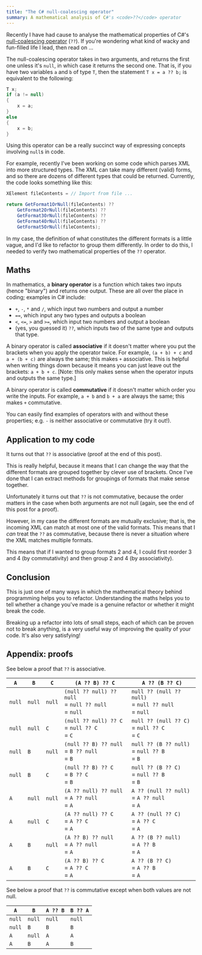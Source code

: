 ```yaml
---
title: "The C# null-coalescing operator"
summary: A mathematical analysis of C#'s <code>??</code> operator
---
```


Recently I have had cause to analyse the mathematical properties of C#'s
[null-coalescing
operator](https://docs.microsoft.com/en-us/dotnet/csharp/language-reference/operators/null-coalescing-operator)
(`??`). If you're wondering what kind of wacky and fun-filled life I lead, then
read on&nbsp;...

The null-coalescing operator takes in two arguments, and returns the first one
unless it's `null`, in which case it returns the second one. That is, if you
have two variables `a` and `b` of type `T`, then the statement `T x = a ?? b;`
is equivalent to the following:

```c#
T x;
if (a != null)
{
    x = a;
}
else
{
    x = b;
}
```

Using this operator can be a really succinct way of expressing concepts
involving `null`s in code.

For example, recently I've been working on some code which parses XML into more
structured types. The XML can take many different (valid) forms, and so there
are dozens of different types that could be returned. Currently, the code looks
something like this:

```c#
XElement fileContents = // Import from file ...

return GetFormat1OrNull(fileContents) ??
    GetFormat2OrNull(fileContents) ??
    GetFormat3OrNull(fileContents) ??
    GetFormat4OrNull(fileContents) ??
    GetFormat5OrNull(fileContents);
```

In my case, the definition of what constitutes the different formats is a little
vague, and I'd like to refactor to group them differently. In order to do this,
I needed to verify two mathematical properties of the `??` operator.

## Maths

In mathematics, a **binary operator** is a function which takes two inputs
(hence "binary") and returns one output. These are all over the place in coding;
examples in C# include:

- `+`, `-`, `*` and `/`, which input two numbers and output a number
- `==`, which input any two types and outputs a boolean
- `<`, `<=`, `>` and `>=`, which input two numbers and output a boolean
- (yes, you guessed it) `??`, which inputs two of the same type and outputs that
  type.

A binary operator is called **associative** if it doesn't matter where you put
the brackets when you apply the operator twice. For example, `(a + b) + c` and
`a + (b + c)` are always the same; this makes `+` associative. This is helpful
when writing things down because it means you can just leave out the brackets:
`a + b + c`. [Note: this only makes sense when the operator inputs and outputs
the same type.]

A binary operator is called **commutative** if it doesn't matter which order you
write the inputs. For example, `a + b` and `b + a` are always the same; this
makes `+` commutative.

You can easily find examples of operators with and without these properties;
e.g. `-` is neither associative or commutative (try it out!).

## Application to my code

It turns out that `??` is associative (proof at the end of this post).

This is really helpful, because it means that I can change the way that the
different formats are grouped together by clever use of brackets. Once I've done
that I can extract methods for groupings of formats that make sense together.

Unfortunately it turns out that `??` is not commutative, because the order
matters in the case when both arguments are not null (again, see the end of this
post for a proof).

However, in my case the different formats are mutually exclusive; that is, the
incoming XML can match at most one of the valid formats. This means that I *can*
treat the `??` as commutative, because there is never a situation where the XML
matches multiple formats.

This means that if I wanted to group formats 2 and 4, I could first reorder 3
and 4 (by commutativity) and then group 2 and 4 (by associativity).

## Conclusion

This is just one of many ways in which the mathematical theory behind
programming helps you to refactor. Understanding the maths helps you to tell
whether a change you've made is a genuine refactor or whether it might break the
code.

Breaking up a refactor into lots of small steps, each of which can be proven not
to break anything, is a very useful way of improving the quality of your code.
It's also very satisfying!

## Appendix: proofs

See below a proof that `??` is associative.

| `A` | `B` | `C` | `(A ?? B) ?? C` | `A ?? (B ?? C)` |
|---|---|---|---|---|
|`null`|`null`|`null`|`(null ?? null) ?? null`<br/>= `null ?? null`<br/>= `null`|`null ?? (null ?? null)`<br/>= `null ?? null`<br/>= `null`|
|`null`|`null`|`C`|`(null ?? null) ?? C`<br/>= `null ?? C`<br/>= `C`|`null ?? (null ?? C)`<br/>= `null ?? C`<br/>= `C`|
|`null`|`B`|`null`|`(null ?? B) ?? null`<br/>= `B ?? null`<br/>= `B`|`null ?? (B ?? null)`<br/>= `null ?? B`<br/>= `B`|
|`null`|`B`|`C`|`(null ?? B) ?? C`<br/>= `B ?? C`<br/>= `B`|`null ?? (B ?? C)`<br/>= `null ?? B`<br/>= `B`|
|`A`|`null`|`null`|`(A ?? null) ?? null`<br/>= `A ?? null`<br/>= `A`|`A ?? (null ?? null)`<br/>= `A ?? null`<br/>= `A`|
|`A`|`null`|`C`|`(A ?? null) ?? C`<br/>= `A ?? C`<br/>= `A`|`A ?? (null ?? C)`<br/>= `A ?? C`<br/>= `A`|
|`A`|`B`|`null`|`(A ?? B) ?? null`<br/>= `A ?? null`<br/>= `A`|`A ?? (B ?? null)`<br/>= `A ?? B`<br/>= `A`|
|`A`|`B`|`C`|`(A ?? B) ?? C`<br/>= `A ?? C`<br/>= `A`|`A ?? (B ?? C)`<br/>= `A ?? B`<br/>= `A`|

See below a proof that `??` is commutative except when both values are not null.

| `A` | `B` | `A ?? B` | `B ?? A` |
|---|---|---|---|
| `null` | `null`| `null` | `null` |
| `null` | `B`| `B` | `B` |
| `A` | `null`| `A` | `A` |
| `A` | `B`| `A` | `B` |
